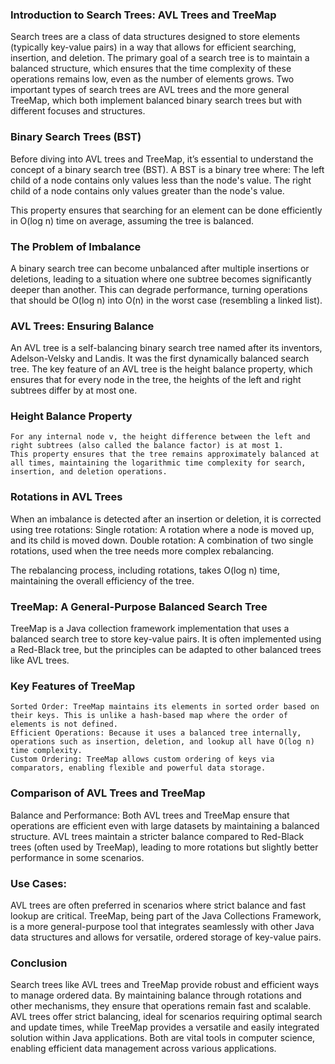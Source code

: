 ### Introduction to Search Trees: AVL Trees and TreeMap

Search trees are a class of data structures designed to store elements (typically key-value pairs) in a way that allows for efficient searching, insertion, and deletion. The primary goal of a search tree is to maintain a balanced structure, which ensures that the time complexity of these operations remains low, even as the number of elements grows. Two important types of search trees are AVL trees and the more general TreeMap, which both implement balanced binary search trees but with different focuses and structures.

### Binary Search Trees (BST)

Before diving into AVL trees and TreeMap, it’s essential to understand the concept of a binary search tree (BST). A BST is a binary tree where:
    The left child of a node contains only values less than the node's value.
    The right child of a node contains only values greater than the node's value.

This property ensures that searching for an element can be done efficiently in O(log n) time on average, assuming the tree is balanced.

### The Problem of Imbalance

A binary search tree can become unbalanced after multiple insertions or deletions, leading to a situation where one subtree becomes significantly deeper than another. This can degrade performance, turning operations that should be O(log n) into O(n) in the worst case (resembling a linked list).

### AVL Trees: Ensuring Balance

An AVL tree is a self-balancing binary search tree named after its inventors, Adelson-Velsky and Landis. It was the first dynamically balanced search tree. The key feature of an AVL tree is the height balance property, which ensures that for every node in the tree, the heights of the left and right subtrees differ by at most one.

### Height Balance Property

    For any internal node v, the height difference between the left and right subtrees (also called the balance factor) is at most 1.
    This property ensures that the tree remains approximately balanced at all times, maintaining the logarithmic time complexity for search, insertion, and deletion operations.

### Rotations in AVL Trees

When an imbalance is detected after an insertion or deletion, it is corrected using tree rotations:
    Single rotation: A rotation where a node is moved up, and its child is moved down.
    Double rotation: A combination of two single rotations, used when the tree needs more complex rebalancing.

The rebalancing process, including rotations, takes O(log n) time, maintaining the overall efficiency of the tree.

### TreeMap: A General-Purpose Balanced Search Tree

TreeMap is a Java collection framework implementation that uses a balanced search tree to store key-value pairs. It is often implemented using a Red-Black tree, but the principles can be adapted to other balanced trees like AVL trees.

### Key Features of TreeMap

    Sorted Order: TreeMap maintains its elements in sorted order based on their keys. This is unlike a hash-based map where the order of elements is not defined.
    Efficient Operations: Because it uses a balanced tree internally, operations such as insertion, deletion, and lookup all have O(log n) time complexity.
    Custom Ordering: TreeMap allows custom ordering of keys via comparators, enabling flexible and powerful data storage.

### Comparison of AVL Trees and TreeMap

Balance and Performance: Both AVL trees and TreeMap ensure that operations are efficient even with large datasets by maintaining a balanced structure. AVL trees maintain a stricter balance compared to Red-Black trees (often used by TreeMap), leading to more rotations but slightly better performance in some scenarios.

### Use Cases:

AVL trees are often preferred in scenarios where strict balance and fast lookup are critical.
TreeMap, being part of the Java Collections Framework, is a more general-purpose tool that integrates seamlessly with other Java data structures and allows for versatile, ordered storage of key-value pairs.

### Conclusion

Search trees like AVL trees and TreeMap provide robust and efficient ways to manage ordered data. By maintaining balance through rotations and other mechanisms, they ensure that operations remain fast and scalable. AVL trees offer strict balancing, ideal for scenarios requiring optimal search and update times, while TreeMap provides a versatile and easily integrated solution within Java applications. Both are vital tools in computer science, enabling efficient data management across various applications.
